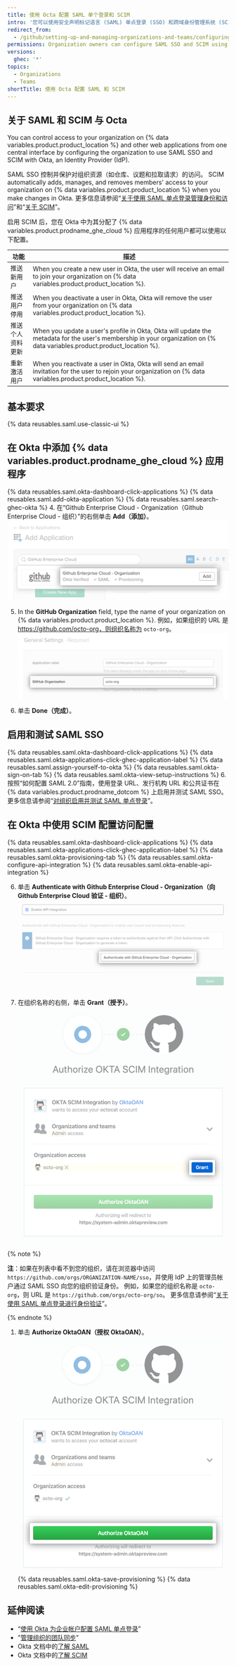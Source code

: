 ```yaml
---
title: 使用 Octa 配置 SAML 单个登录和 SCIM
intro: '您可以使用安全声明标记语言 (SAML) 单点登录 (SSO) 和跨域身份管理系统 (SCIM) 与 Okta 一起来自动管理对 {% data variables.product.product_location %} 上组织的访问。'
redirect_from:
  - /github/setting-up-and-managing-organizations-and-teams/configuring-saml-single-sign-on-and-scim-using-okta
permissions: Organization owners can configure SAML SSO and SCIM using Okta for an organization.
versions:
  ghec: '*'
topics:
  - Organizations
  - Teams
shortTitle: 使用 Octa 配置 SAML 和 SCIM
---
```


## 关于 SAML 和 SCIM 与 Octa

You can control access to your organization on {% data variables.product.product_location %} and other web applications from one central interface by configuring the organization to use SAML SSO and SCIM with Okta, an Identity Provider (IdP).

SAML SSO 控制并保护对组织资源（如仓库、议题和拉取请求）的访问。 SCIM automatically adds, manages, and removes members' access to your organization on {% data variables.product.product_location %} when you make changes in Okta. 更多信息请参阅“[关于使用 SAML 单点登录管理身份和访问](/organizations/managing-saml-single-sign-on-for-your-organization/about-identity-and-access-management-with-saml-single-sign-on)”和“[关于 SCIM](/organizations/managing-saml-single-sign-on-for-your-organization/about-scim)”。

启用 SCIM 后，您在 Okta 中为其分配了 {% data variables.product.prodname_ghe_cloud %} 应用程序的任何用户都可以使用以下配置。

| 功能       | 描述                                                                                                                                                                       |
| -------- | ------------------------------------------------------------------------------------------------------------------------------------------------------------------------ |
| 推送新用户    | When you create a new user in Okta, the user will receive an email to join your organization on {% data variables.product.product_location %}.                           |
| 推送用户停用   | When you deactivate a user in Okta, Okta will remove the user from your organization on {% data variables.product.product_location %}.                                   |
| 推送个人资料更新 | When you update a user's profile in Okta, Okta will update the metadata for the user's membership in your organization on {% data variables.product.product_location %}. |
| 重新激活用户   | When you reactivate a user in Okta, Okta will send an email invitation for the user to rejoin your organization on {% data variables.product.product_location %}.        |

## 基本要求

{% data reusables.saml.use-classic-ui %}

## 在 Okta 中添加 {% data variables.product.prodname_ghe_cloud %} 应用程序

{% data reusables.saml.okta-dashboard-click-applications %}
{% data reusables.saml.add-okta-application %}
{% data reusables.saml.search-ghec-okta %}
4. 在“Github Enterprise Cloud - Organization（Github Enterprise Cloud - 组织）”的右侧单击 **Add（添加）**。 ![对 {% data variables.product.prodname_ghe_cloud %} 应用程序单击"Add（添加）"](/assets/images/help/saml/okta-add-ghec-application.png)

5. In the **GitHub Organization** field, type the name of your organization on {% data variables.product.product_location %}. 例如，如果组织的 URL 是 https://github.com/octo-org，则组织名称为 `octo-org`。 ![键入 GitHub 组织名称](/assets/images/help/saml/okta-github-organization-name.png)

6. 单击 **Done（完成）**。

## 启用和测试 SAML SSO

{% data reusables.saml.okta-dashboard-click-applications %}
{% data reusables.saml.okta-applications-click-ghec-application-label %}
{% data reusables.saml.assign-yourself-to-okta %}
{% data reusables.saml.okta-sign-on-tab %}
{% data reusables.saml.okta-view-setup-instructions %}
6. 按照“如何配置 SAML 2.0”指南，使用登录 URL、发行机构 URL 和公共证书在 {% data variables.product.prodname_dotcom %} 上启用并测试 SAML SSO。 更多信息请参阅“[对组织启用并测试 SAML 单点登录](/organizations/managing-saml-single-sign-on-for-your-organization/enabling-and-testing-saml-single-sign-on-for-your-organization)”。

## 在 Okta 中使用 SCIM 配置访问配置

{% data reusables.saml.okta-dashboard-click-applications %}
{% data reusables.saml.okta-applications-click-ghec-application-label %}
{% data reusables.saml.okta-provisioning-tab %}
{% data reusables.saml.okta-configure-api-integration %}
{% data reusables.saml.okta-enable-api-integration %}


6. 单击 **Authenticate with Github Enterprise Cloud - Organization（向 Github Enterprise Cloud 验证 - 组织）**。 ![Okta 应用程序的"Authenticate with Github Enterprise Cloud - Organization（ 向 Github Enterprise Cloud 验证 - 组织）"按钮](/assets/images/help/saml/okta-authenticate-with-ghec-organization.png)

7. 在组织名称的右侧，单击 **Grant（授予）**。 ![用于授权 Okta SCIM 集成访问组织的"Grant（授予）"按钮](/assets/images/help/saml/okta-scim-integration-grant-organization-access.png)

  {% note %}

  **注**：如果在列表中看不到您的组织，请在浏览器中访问 `https://github.com/orgs/ORGANIZATION-NAME/sso`，并使用 IdP 上的管理员帐户通过 SAML SSO 向您的组织验证身份。 例如，如果您的组织名称是 `octo-org`，则 URL 是 `https://github.com/orgs/octo-org/so`。 更多信息请参阅“[关于使用 SAML 单点登录进行身份验证](/github/authenticating-to-github/about-authentication-with-saml-single-sign-on)”。

  {% endnote %}
1. 单击 **Authorize OktaOAN（授权 OktaOAN）**。 ![用于授权 Okta SCIM 集成访问组织的"Authorize OktaOAN（授权 OktaOAN）"按钮](/assets/images/help/saml/okta-scim-integration-authorize-oktaoan.png)
{% data reusables.saml.okta-save-provisioning %}
{% data reusables.saml.okta-edit-provisioning %}

## 延伸阅读

- “[使用 Okta 为企业帐户配置 SAML 单点登录](/enterprise-cloud@latest/admin/authentication/managing-identity-and-access-for-your-enterprise/configuring-saml-single-sign-on-for-your-enterprise-using-okta)”
- "[管理组织的团队同步](/organizations/managing-saml-single-sign-on-for-your-organization/managing-team-synchronization-for-your-organization#enabling-team-synchronization-for-okta)"
- Okta 文档中的[了解 SAML](https://developer.okta.com/docs/concepts/saml/)
- Okta 文档中的[了解 SCIM](https://developer.okta.com/docs/concepts/scim/)
